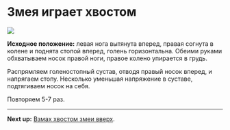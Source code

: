# Змея играет хвостом



![](../img/11.png)

**Исходное положение:** левая нога вытянута вперед, правая согнута в колене и
поднята стопой вперед, голень горизонтальна. Обеими руками обхватываем носок
правой ноги, правое колено упирается в грудь.

Распрямляем голеностопный сустав, отводя правый носок вперед, и напрягаем стопу.
Несколько уменьшая напряжение в суставе, подтягиваем носок на себя.

Повторяем 5-7 раз.

***

**Next up:** [Взмах хвостом змеи вверх](../12).
